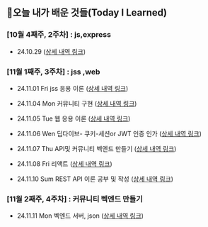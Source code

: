 

## 📝오늘 내가 배운 것들(Today I Learned)




### [10월 4째주, 2주차] : js,express

- 24.10.29  ([상세 내역 링크](https://github.com/wonajin/ayven-til/blob/main/2024-10-29.md))

  

### [11월 1째주, 3주차] : jss ,web

- 24.11.01  Fri  jss 응용 이론        ([상세 내역 링크](https://github.com/wonajin/ayven-til/blob/main/2024-11-01.md))
  
- 24.11.04  Mon  커뮤니티 구현                    ([상세 내역 링크](https://github.com/wonajin/ayven-til/blob/main/2024-11-04.md))
  
- 24.11.05  Tue  웹 응용 이론                    ([상세 내역 링크](https://github.com/wonajin/ayven-til/blob/main/2024-11-05.md))
  
- 24.11.06  Wen  딥다이브- 쿠키-세션or JWT 인증 인가 ([상세 내역 링크](https://github.com/wonajin/ayven-til/blob/main/2024-11-06.md))
  
- 24.11.07  Thu  API및 커뮤니티 벡엔드 만들기 ([상세 내역 링크](https://github.com/wonajin/ayven-til/blob/main/2024-11-07.md))
  
- 24.11.08  Fri  리액트
([상세 내역 링크](https://github.com/wonajin/ayven-til/blob/main/2024-11-08.md))

- 24.11.10  Sum  REST API 이론 공부 및 작성
([상세 내역 링크](https://github.com/wonajin/ayven-til/blob/main/2024-11-10.md))


### [11월 2째주, 4주차] : 커뮤니티 벡엔드 만들기

- 24.11.11  Mon  벡엔드 서버, json
([상세 내역 링크](https://github.com/wonajin/ayven-til/blob/main/2024-11-10.md))


